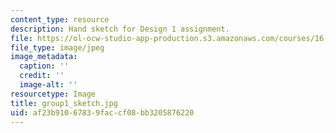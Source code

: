```yaml
---
content_type: resource
description: Hand sketch for Design 1 assignment.
file: https://ol-ocw-studio-app-production.s3.amazonaws.com/courses/16-810-engineering-design-and-rapid-prototyping-january-iap-2005/af23b91067839faccf08bb3205876220_group1_sketch.jpg
file_type: image/jpeg
image_metadata:
  caption: ''
  credit: ''
  image-alt: ''
resourcetype: Image
title: group1_sketch.jpg
uid: af23b910-6783-9fac-cf08-bb3205876220
---
```

